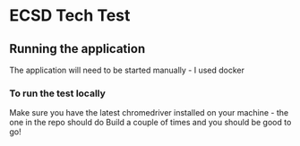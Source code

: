 # ECSD Tech Test

## Running the application
The application will need to be started manually - I used docker

### To run the test locally
Make sure you have the latest chromedriver installed on your machine - the one in the repo should do
Build a couple of times and you should be good to go!
